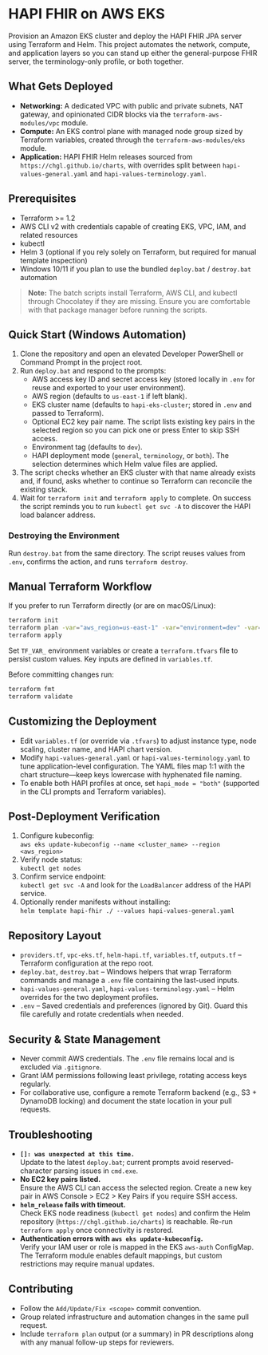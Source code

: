 # HAPI FHIR on AWS EKS

Provision an Amazon EKS cluster and deploy the HAPI FHIR JPA server using Terraform and Helm. This project automates the network, compute, and application layers so you can stand up either the general-purpose FHIR server, the terminology-only profile, or both together.

## What Gets Deployed
- **Networking:** A dedicated VPC with public and private subnets, NAT gateway, and opinionated CIDR blocks via the `terraform-aws-modules/vpc` module.
- **Compute:** An EKS control plane with managed node group sized by Terraform variables, created through the `terraform-aws-modules/eks` module.
- **Application:** HAPI FHIR Helm releases sourced from `https://chgl.github.io/charts`, with overrides split between `hapi-values-general.yaml` and `hapi-values-terminology.yaml`.

## Prerequisites
- Terraform >= 1.2
- AWS CLI v2 with credentials capable of creating EKS, VPC, IAM, and related resources
- kubectl
- Helm 3 (optional if you rely solely on Terraform, but required for manual template inspection)
- Windows 10/11 if you plan to use the bundled `deploy.bat` / `destroy.bat` automation

> **Note:** The batch scripts install Terraform, AWS CLI, and kubectl through Chocolatey if they are missing. Ensure you are comfortable with that package manager before running the scripts.

## Quick Start (Windows Automation)
1. Clone the repository and open an elevated Developer PowerShell or Command Prompt in the project root.
2. Run `deploy.bat` and respond to the prompts:
   - AWS access key ID and secret access key (stored locally in `.env` for reuse and exported to your user environment).
   - AWS region (defaults to `us-east-1` if left blank).
   - EKS cluster name (defaults to `hapi-eks-cluster`; stored in `.env` and passed to Terraform).
   - Optional EC2 key pair name. The script lists existing key pairs in the selected region so you can pick one or press Enter to skip SSH access.
   - Environment tag (defaults to `dev`).
   - HAPI deployment mode (`general`, `terminology`, or `both`). The selection determines which Helm value files are applied.
3. The script checks whether an EKS cluster with that name already exists and, if found, asks whether to continue so Terraform can reconcile the existing stack.
4. Wait for `terraform init` and `terraform apply` to complete. On success the script reminds you to run `kubectl get svc -A` to discover the HAPI load balancer address.

### Destroying the Environment
Run `destroy.bat` from the same directory. The script reuses values from `.env`, confirms the action, and runs `terraform destroy`.

## Manual Terraform Workflow
If you prefer to run Terraform directly (or are on macOS/Linux):

```bash
terraform init
terraform plan -var="aws_region=us-east-1" -var="environment=dev" -var="hapi_mode=general"
terraform apply
```

Set `TF_VAR_` environment variables or create a `terraform.tfvars` file to persist custom values. Key inputs are defined in `variables.tf`.

Before committing changes run:

```bash
terraform fmt
terraform validate
```

## Customizing the Deployment
- Edit `variables.tf` (or override via `.tfvars`) to adjust instance type, node scaling, cluster name, and HAPI chart version.
- Modify `hapi-values-general.yaml` or `hapi-values-terminology.yaml` to tune application-level configuration. The YAML files map 1:1 with the chart structure—keep keys lowercase with hyphenated file naming.
- To enable both HAPI profiles at once, set `hapi_mode = "both"` (supported in the CLI prompts and Terraform variables).

## Post-Deployment Verification
1. Configure kubeconfig:  
   `aws eks update-kubeconfig --name <cluster_name> --region <aws_region>`
2. Verify node status:  
   `kubectl get nodes`
3. Confirm service endpoint:  
   `kubectl get svc -A` and look for the `LoadBalancer` address of the HAPI service.
4. Optionally render manifests without installing:  
   `helm template hapi-fhir ./ --values hapi-values-general.yaml`

## Repository Layout
- `providers.tf`, `vpc-eks.tf`, `helm-hapi.tf`, `variables.tf`, `outputs.tf` – Terraform configuration at the repo root.
- `deploy.bat`, `destroy.bat` – Windows helpers that wrap Terraform commands and manage a `.env` file containing the last-used inputs.
- `hapi-values-general.yaml`, `hapi-values-terminology.yaml` – Helm overrides for the two deployment profiles.
- `.env` – Saved credentials and preferences (ignored by Git). Guard this file carefully and rotate credentials when needed.

## Security & State Management
- Never commit AWS credentials. The `.env` file remains local and is excluded via `.gitignore`.
- Grant IAM permissions following least privilege, rotating access keys regularly.
- For collaborative use, configure a remote Terraform backend (e.g., S3 + DynamoDB locking) and document the state location in your pull requests.

## Troubleshooting
- **`[]: was unexpected at this time.`**  
  Update to the latest `deploy.bat`; current prompts avoid reserved-character parsing issues in `cmd.exe`.
- **No EC2 key pairs listed.**  
  Ensure the AWS CLI can access the selected region. Create a new key pair in AWS Console > EC2 > Key Pairs if you require SSH access.
- **`helm_release` fails with timeout.**  
  Check EKS node readiness (`kubectl get nodes`) and confirm the Helm repository (`https://chgl.github.io/charts`) is reachable. Re-run `terraform apply` once connectivity is restored.
- **Authentication errors with `aws eks update-kubeconfig`.**  
  Verify your IAM user or role is mapped in the EKS `aws-auth` ConfigMap. The Terraform module enables default mappings, but custom restrictions may require manual updates.

## Contributing
- Follow the `Add/Update/Fix <scope>` commit convention.
- Group related infrastructure and automation changes in the same pull request.
- Include `terraform plan` output (or a summary) in PR descriptions along with any manual follow-up steps for reviewers.
